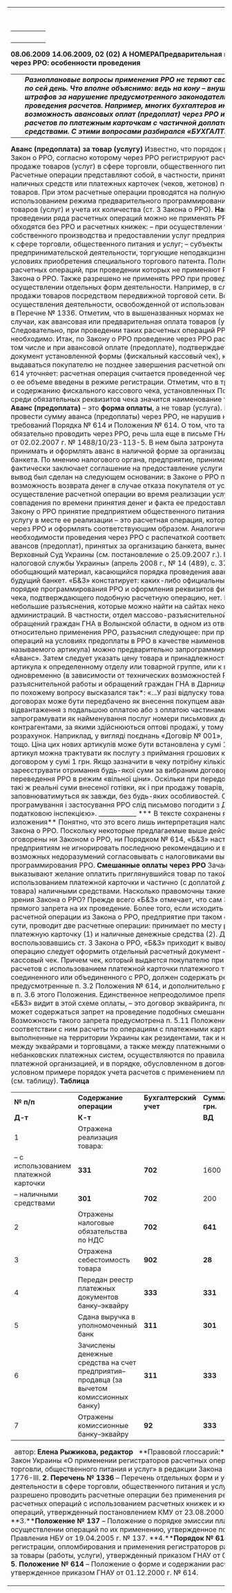 <table><tr><td>

&nbsp;&nbsp;<table><tr><td> &nbsp; </td><td> &nbsp; </td><td> &nbsp; </td><td> &nbsp; </td></tr></table> **08.06.2009 14.06.2009, 02 (02) А НОМЕРАПредварительная и смешанная оплата через РРО: особенности проведения**<table><tr><td> &nbsp;&nbsp; </td><td> **_Разноплановые вопросы применения РРО не теряют своей актуальности и по сей день. Что вполне объяснимо: ведь на кону – внушительные суммы штрафов за нарушение предусмотренного законодательством порядка проведения расчетов. Например, многих бухгалтеров интересует возможность авансовых оплат (предоплат) через РРО или осуществления расчетов по платежным карточкам с частичной доплатой наличными средствами. С этими вопросами разбирался «БУХГАЛТЕР & ЗАКОН»._**&nbsp; </td></tr></table> **Аванс (предоплата) за товар (услугу)** Известно, что порядок расчетов регулирует Закон о РРО, согласно которому через РРО регистрируют расчетные операции при продаже товаров (услуг) в сфере торговли, общественного питания и услуг. Расчетные операции представляют собой, в частности, принятие от покупателя наличных средств или платежных карточек (чеков, жетонов) по месту реализации товаров. При этом расчетные операции проводятся на полную сумму покупки с использованием режима предварительного программирования наименования, цен товаров (услуг) и учета их количества (ст. 3 Закона о РРО). **Напомним**: при проведении ряда расчетных операций можно не применять РРО. Например, обходятся без РРО и расчетных книжек: – при осуществлении торговли продукцией собственного производства и предоставлении услуг предприятия, не относящиеся к сфере торговли, общественного питания и услуг; – субъекты предпринимательской деятельности, торгующие неподакцизными товарами на условиях приобретения специального торгового патента. Полный перечень расчетных операций, при проведении которых не применяют РРО, приведен в ст. 9 Закона о РРО. Также разрешено не применять РРО при проведении расчетов при осуществлении отдельных форм деятельности. Например, в случае розничной продажи товаров посредством передвижной торговой сети. Все формы и условия осуществления деятельности, освобожденной от использования РРО, установлены в Перечне № 1336. Отметим, что в вышеназванных нормах не упоминаются такие случаи, как авансовая или предварительная оплата товаров (услуг). Следовательно, при проведении таких расчетных операций РРО применять необходимо. Итак, по Закону о РРО проведение через РРО расчетной операции, в том числе и при авансовой оплате (предоплате), подтверждает расчетный документ установленной формы (фискальный кассовый чек), который должен выдаваться покупателю не позднее завершения расчетной операции. А Порядок № 614 уточняет: расчетная операция считается проведенной через РРО, когда данные о ее объеме введены в режиме регистрации. Отметим, что в требованиях к форме и содержанию фискального кассового чека, установленных Положением № 614, среди обязательных реквизитов чека значится наименование товара (услуги). **Аванс (предоплата)** – это **форма оплаты**, а не товар (услуга). Поэтому важно провести сумму аванса (предоплаты) через РРО, не нарушив норм Закона о РРО и требований Порядка № 614 и Положения № 614. О том, что такие операции нужно обязательно проводить через РРО, речь шла еще в письме ГНА в Донецкой области от 02.02.2007 г. № 1488/10/23-113-5. В нем была затронута важная тема: как принимать и оформлять аванс в наличной форме за организацию и обслуживание банкета. По мнению налогового органа, предприятие, принимая такой аванс, фактически заключает соглашение на предоставление услуги и реализует ее. Такой вывод был сделан на следующем основании: в Законе о РРО предусмотрена возможность возврата денег в случае отказа покупателя от услуги. И осуществление расчетной операции во время реализации услуги не требует совпадения по времени принятия денег и факта ее предоставления. Значит, по Закону о РРО принятие предприятием общественного питания наличных денег за услугу в месте ее реализации – это расчетная операция, которую нужно проводить через РРО и оформлять соответствующим образом. Аналогичный вердикт о необходимости проведения через РРО с распечаткой соответствующего чека авансов (предоплат), принятых за организацию банкета, вынес в свое время и Верховный Суд Украины (см. постановление о 25.09.2007 г.). Позже в «Вестнике налоговой службы Украины» (апрель 2008 г., № 14 (489), с. 37) был опубликован обобщающий материал, касающийся порядка проведения авансовых расчетов за будущий банкет. «Б&З» констатирует: каких-либо официальных разъяснений о порядке программирования РРО и оформления реквизитов фискального кассового чека, подтверждающего подобную расчетную операцию, нет. Встречаются лишь небольшие разъяснения, которые можно найти на сайтах некоторых налоговых администраций. В частности, отдел массово-разъяснительной работы и обращений граждан ГНА в Волынской области, в одном из ответов на вопрос относительно применения РРО, разъяснил следующее: при проведении расчетных операций на условиях предоплаты в РРО в качестве наименования товара (так называемого артикула) можно предварительно запрограммировать «Предоплата», «Аванс». Затем следует указать цену товара и принадлежность указанного артикула к определенному отделу или товарной группе, или к первому и второму одновременно (в зависимости от технических возможностей РРО). Отдел массово-разъяснительной работы и обращений граждан ГНА в Дарницком районе г. Киева по похожему вопросу высказался так*: «...У разі відпуску товарів оптовикам, де у договорах може бути передбачено як внесення покупцем авансу, так і відвантаження з подальшою оплатою або з оплатою частинами, рекомендуємо Вам запрограмувати як найменування послуг номери письмових договорів із контрагентами, за якими здійснюються оптові продажі, у тому числі й за готівковий розрахунок. Наприклад, у вигляді поєднань «Договір № 001», «Договір № 002» тощо. Ціна цих нових артикулів може бути встановлена у сумі 1,00 грн. Такий артикул можна трактувати як послугу з приймання грошових коштів за вказаним договором у сумі 1 грн. Якщо зазначити в чеку потрібну кількість, можна буде зареєструвати отримання будь-якої суми за вибраним договором, не здійснюючи переведення РРО в режим «вільної ціни». Оскільки при передоплаті реєструються такі ж реальні суми внесеної готівки, як і при продажу товарів, то графи КОРО заповнюватимуться як завжди, без будь-яких особливостей. Обраний Вами спосіб програмування і застосування РРО слід письмово погодити з Державною податковою інспекцією». ____________ *** В тексте сохранены язык и стилистика изложения** Понятно, что это всего лишь интерпретация налоговыми органами Закона о РРО. Поскольку некоторые предлагаемые выше действия прямо не оговорены ни Законом о РРО, ни Порядком № 614, «Б&З» настоятельно советует предприятиям не игнорировать последнюю рекомендацию и во избежание возможных недоразумений согласовывать с налоговиками выбранный способ программирования РРО. **Смешанные оплаты через РРО** Зачастую покупатели выказывают желание оплатить приглянувшийся товар по такой схеме: частично с использованием платежной карточки и частично (с доплатой до полной стоимости товара) наличными средствами. Насколько правомочны такие расчеты с точки зрения Закона о РРО? Прежде всего «Б&З» отмечает, что сам Закон не содержит прямого запрета на их проведение. Более того, если исходить из определения расчетной операции из Закона о РРО, предприятие при таком способе оплаты, по сути, проводит две расчетные операции: принимает по месту реализации платежную карточку (1) и наличные денежные средства (2). Далее, воспользовавшись ст. 3 Закона о РРО, «Б&З» приходит к выводу: на каждую такую операцию следует оформить отдельный расчетный документ – фискальный кассовый чек. Причем чек, который выдается покупателю при проведении расчетов с использованием платежной карточки платежного терминала, соединенного или объединенного с РРО, должен содержать реквизиты, предусмотренные п. 3.2 Положения № 614, и дополнительно реквизиты, указанные в п. 3.6 этого Положения. Единственное непреодолимое препятствие, которое «Б&З» видит в этой схеме оплаты, – это договор эквайринга, поскольку в нем может содержаться запрет на проведение подобных смешанных оплат. Возможность такого запрета предусмотрена п. 5.11 Положения № 137. В соответствии с ним расчеты по операциям с платежными карточками, выполненные на территории Украины как резидентами, так и нерезидентами, между эквайрами и торговцами, а также между платежными организациями небанковских платежных систем, осуществляются по правилам, установленным платежной организацией, и в порядке, обусловленном в договоре. Рассмотрим на условном примере порядок учета расчетов с применением платежной карточки (см. таблицу). **Таблица**<table><tr><td> **№ п/п**&nbsp; </td><td> **Содержание операции**&nbsp; </td><td> **Бухгалтерский учет**&nbsp; </td><td> **Сумма, грн.**&nbsp; </td><td> **Налоговый учет, грн.**&nbsp; </td></tr><tr><td> **Д-т**&nbsp; </td><td> **К-т**&nbsp; </td><td> &nbsp; </td><td> **ВД**&nbsp; </td><td> **ВР**&nbsp; </td></tr><tr><td> 1&nbsp; </td><td> Отражена реализация товара:&nbsp; </td><td> &nbsp; </td><td> &nbsp; </td><td> &nbsp; </td><td> &nbsp; </td><td> &nbsp; </td></tr><tr><td> – с использованием платежной карточки&nbsp; </td><td> **331**&nbsp; </td><td> **702**&nbsp; </td><td> 1600&nbsp; </td><td> &nbsp; 1800&nbsp; </td><td> &nbsp; –&nbsp; </td></tr><tr><td> – наличными средствами &nbsp; </td><td> **301**&nbsp; </td><td> **702**&nbsp; </td><td> 200&nbsp; </td></tr><tr><td> 2 &nbsp; </td><td> Отражены налоговые обязательства по НДС &nbsp; </td><td> **702**&nbsp; </td><td> **641**&nbsp; </td><td> 300&nbsp; </td><td> –&nbsp; </td><td> –&nbsp; </td></tr><tr><td> 3&nbsp; </td><td> Отражена себестоимость товара&nbsp; </td><td> **902**&nbsp; </td><td> **28**&nbsp; </td><td> 950&nbsp; </td><td> –&nbsp; </td><td> –&nbsp; </td></tr><tr><td> 4&nbsp; </td><td> Передан реестр платежных документов банку–эквайру&nbsp; </td><td> **333**&nbsp; </td><td> **331**&nbsp; </td><td> 1600&nbsp; </td><td> –&nbsp; </td><td> –&nbsp; </td></tr><tr><td> 5&nbsp; </td><td> Сдана выручка в уполномоченный банк&nbsp; </td><td> **311**&nbsp; </td><td> **301**&nbsp; </td><td> 200&nbsp; </td><td> –&nbsp; </td><td> –&nbsp; </td></tr><tr><td> 6&nbsp; </td><td> Зачислены денежные средства на счет предприятия–продавца (за вычетом комиссионных банку)&nbsp; </td><td> **311**&nbsp; </td><td> **333**&nbsp; </td><td> 1500&nbsp; </td><td> –&nbsp; </td><td> –&nbsp; </td></tr><tr><td> 7&nbsp; </td><td> Отражены комиссионные банку–эквайру&nbsp; </td><td> **92**&nbsp; </td><td> **333**&nbsp; </td><td> 100&nbsp; </td><td> –&nbsp; </td><td> –&nbsp; </td></tr></table> &nbsp; автор: **Елена Рыжикова, редактор** &nbsp; **Правовой глоссарий:****1**. **Закон о РРО** – Закон Украины «О применении регистраторов расчетных операций в сфере торговли, общественного питания и услуг» в редакции Закона от 01.06.2000 г. № 1776-III. **2**. **Перечень № 1336** – Перечень отдельных форм и условия проведения деятельности в сфере торговли, общественного питания и услуг, по которым разрешено проводить расчетные операции без применения регистраторов расчетных операций с использованием расчетных книжек и книг учета расчетных операций, утвержденный постановлением КМУ от 23.08.2000 г. № 1336. **3.****Положение № 137** – Положение о порядке эмиссии платежных карточек и осуществлении операций по их применению, утвержденное постановлением Правления НБУ от 19.04.2005 г. № 137. **4.****Порядок № 614** – Порядок регистрации, опломбирования и применения регистраторов расчетных операций за товары (работы, услуги), утвержденный приказом ГНАУ от 01.12.2000 г. № 614. **5**. **Положение № 614** – Положение о форме и содержании расчетных документов, утвержденное приказом ГНАУ от 01.12.2000 г. № 614. &nbsp;&nbsp;

</td></tr></table>
